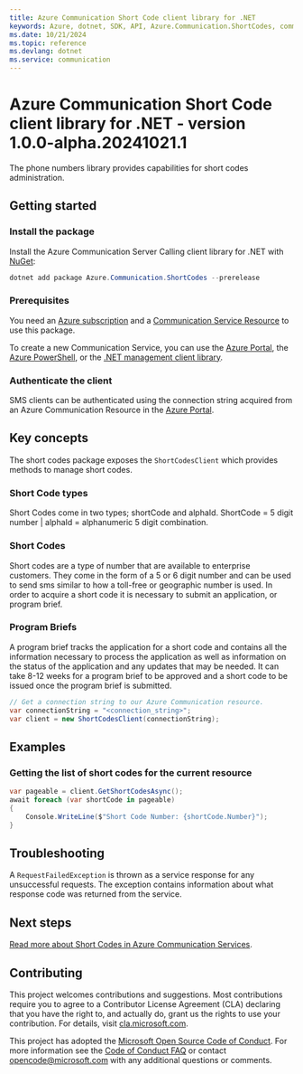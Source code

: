 ```yaml
---
title: Azure Communication Short Code client library for .NET
keywords: Azure, dotnet, SDK, API, Azure.Communication.ShortCodes, communication
ms.date: 10/21/2024
ms.topic: reference
ms.devlang: dotnet
ms.service: communication
---
```

# Azure Communication Short Code client library for .NET - version 1.0.0-alpha.20241021.1 


The phone numbers library provides capabilities for short codes administration.

## Getting started

### Install the package
Install the Azure Communication Server Calling client library for .NET with [NuGet][nuget]:

```PowerShell
dotnet add package Azure.Communication.ShortCodes --prerelease
```

### Prerequisites
You need an [Azure subscription][azure_sub] and a [Communication Service Resource][communication_resource_docs] to use this package.

To create a new Communication Service, you can use the [Azure Portal][communication_resource_create_portal], the [Azure PowerShell][communication_resource_create_power_shell], or the [.NET management client library][communication_resource_create_net].

### Authenticate the client
SMS clients can be authenticated using the connection string acquired from an Azure Communication Resource in the [Azure Portal][azure_portal].

## Key concepts
The short codes package exposes the `ShortCodesClient` which provides methods to manage short codes.

### Short Code types
Short Codes come in two types; shortCode and alphaId. ShortCode = 5 digit number | alphaId = alphanumeric 5 digit combination.

### Short Codes
Short codes are a type of number that are available to enterprise customers. They come in the form of a 5 or 6 digit number and can be used to send sms similar to how a toll-free or geographic number is used. In order to acquire a short code it is necessary to submit an application, or program brief.

### Program Briefs
A program brief tracks the application for a short code and contains all the information necessary to process the application as well as information on the status of the application and any updates that may be needed. It can take 8-12 weeks for a program brief to be approved and a short code to be issued once the program brief is submitted.

```C# Snippet:CreateShortCodesClient
// Get a connection string to our Azure Communication resource.
var connectionString = "<connection_string>";
var client = new ShortCodesClient(connectionString);
```

## Examples
### Getting the list of short codes for the current resource

```C# Snippet:GetShortCodes
var pageable = client.GetShortCodesAsync();
await foreach (var shortCode in pageable)
{
    Console.WriteLine($"Short Code Number: {shortCode.Number}");
}
```

## Troubleshooting
A `RequestFailedException` is thrown as a service response for any unsuccessful requests. The exception contains information about what response code was returned from the service.

<!-- LINKS -->
[azure_sub]: https://azure.microsoft.com/free/
[communication_resource_docs]: /azure/communication-services/quickstarts/create-communication-resource?tabs=windows&pivots=platform-azp
[communication_resource_create_portal]:  /azure/communication-services/quickstarts/create-communication-resource?tabs=windows&pivots=platform-azp
[communication_resource_create_power_shell]: /powershell/module/az.communication/new-azcommunicationservice
[communication_resource_create_net]: /azure/communication-services/quickstarts/create-communication-resource?tabs=windows&pivots=platform-net
[nuget]: https://www.nuget.org/

## Next steps
[Read more about Short Codes in Azure Communication Services][apply_for_short_code].

## Contributing
This project welcomes contributions and suggestions. Most contributions require you to agree to a Contributor License Agreement (CLA) declaring that you have the right to, and actually do, grant us the rights to use your contribution. For details, visit [cla.microsoft.com][cla].

This project has adopted the [Microsoft Open Source Code of Conduct][coc]. For more information see the [Code of Conduct FAQ][coc_faq] or contact [opencode@microsoft.com][coc_contact] with any additional questions or comments.

<!-- LINKS -->
[azure_sub]: https://azure.microsoft.com/free/
[azure_portal]: https://portal.azure.com
[cla]: https://cla.microsoft.com
[coc]: https://opensource.microsoft.com/codeofconduct/
[coc_faq]: https://opensource.microsoft.com/codeofconduct/faq/
[coc_contact]: mailto:opencode@microsoft.com
[nuget]: https://www.nuget.org/
[apply_for_short_code]: /azure/communication-services/quickstarts/sms/apply-for-short-code


